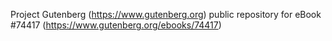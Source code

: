 Project Gutenberg (https://www.gutenberg.org) public repository for
eBook #74417 (https://www.gutenberg.org/ebooks/74417)
